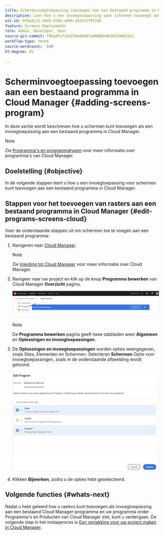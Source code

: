```yaml
---
title: Scherminvoegtoepassing toevoegen aan een bestaand programma in Cloud Manager
description: Leer hoe u een invoegtoepassing voor schermen toevoegt aan een bestaand programma in Cloud Manager for Screens as a Cloud Service.
exl-id: 0f9a2c21-2d45-470e-a096-443741f9f2ab
feature: Screens Deployments
role: Admin, Developer, User
source-git-commit: f9ba9fefc61876a60567a40000ed6303740032e1
workflow-type: tm+mt
source-wordcount: '244'
ht-degree: 0%

---
```


# Scherminvoegtoepassing toevoegen aan een bestaand programma in Cloud Manager {#adding-screens-program}

In deze sectie wordt beschreven hoe u schermen kunt toevoegen als een invoegtoepassing aan een bestaand programma in Cloud Manager.

>[!NOTE]
>Zie [Programma&#39;s en programmatypen](https://experienceleague.adobe.com/docs/experience-manager-cloud-service/content/implementing/using-cloud-manager/programs/program-types.html) voor meer informatie over programma&#39;s van Cloud Manager.

## Doelstelling {#objective}

In de volgende stappen leert u hoe u een invoegtoepassing voor schermen kunt toevoegen aan een bestaand programma in Cloud Manager.

## Stappen voor het toevoegen van rasters aan een bestaand programma in Cloud Manager {#edit-programs-screens-cloud}

Voer de onderstaande stappen uit om schermen toe te voegen aan een bestaand programma:

1. Navigeren naar [Cloud Manager](https://my.cloudmanager.adobe.com/).

   >[!NOTE]
   >Zie [Inleiding tot Cloud Manager](https://experienceleague.adobe.com/docs/experience-manager-cloud-service/content/onboarding/journey/cloud-manager.html) voor meer informatie over Cloud Manager.

1. Navigeer naar uw project en klik op de knop **Programma bewerken** van Cloud Manager **Overzicht** pagina.

   ![afbeelding](/help/screens-cloud/assets/onboarding/add-onexisting1.png)

   >[!NOTE]
   >De **Programma bewerken** pagina geeft twee tabbladen weer **Algemeen** en **Oplossingen en invoegtoepassingen**.

1. De **Oplossingen en invoegtoepassingen** worden opties weergegeven, zoals Sites, Elementen en Schermen. Selecteren **Schermen** Optie voor invoegtoepassingen, zoals in de onderstaande afbeelding wordt getoond.

   ![afbeelding](/help/screens-cloud/assets/onboarding/add-onexisting2.png)

1. Klikken **Bijwerken**, zodra u de opties hebt geselecteerd.

## Volgende functies {#whats-next}

Nadat u hebt geleerd hoe u rasters kunt toevoegen als invoegtoepassing aan een bestaand Cloud Manager-programma en uw programma onder Programma&#39;s en Producten van Cloud Manager ziet, kunt u verdergaan. De volgende stap in het instapproces is [Een vertakking voor uw project maken in Cloud Manager](/help/screens-cloud/onboarding-screens-cloud/creating-a-branch.md).
